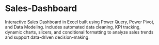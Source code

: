 # Sales-Dashboard
Interactive Sales Dashboard in Excel built using Power Query, Power Pivot, and Data Modeling. Includes automated data cleaning, KPI tracking, dynamic charts, slicers, and conditional formatting to analyze sales trends and support data-driven decision-making.
